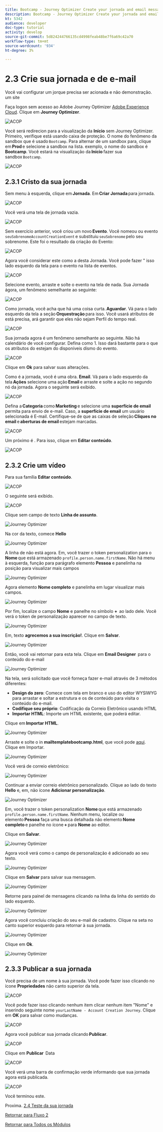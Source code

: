 ```yaml
---
title: Bootcamp - Journey Optimizer Create your jornada and email message - Brasil
description: Bootcamp - Journey Optimizer Create your jornada and email message - Brasil
kt: 5342
audience: developer
doc-type: tutorial
activity: develop
source-git-commit: 5d824244766135cd4998feab48be7f6a69c42a70
workflow-type: tm+mt
source-wordcount: '934'
ht-degree: 3%

---
```


# 2.3 Crie sua jornada e de e-mail

Você vai configurar um jorque precisa ser acionada e não demonstração. um site

Faça logon sem acesso ao Adobe Journey Optimizer [Adobe Experience Cloud](https://experience.adobe.com). Clique em **Journey Optimizer**.

![ACOP](./images/acophome.png)

Você será redirecion para a visualização da **Início**  sem Journey Optimizer. Primeiro, verifique está usando caixa de proteção. O nome do fenômeno da sandbox que é usado `Bootcamp`. Para alternar de um sandbox para, clique em **Prod** e selecione a sandbox na lista. exemplo, o nome do sandbox é **Bootcamp**. Você estará na visualização da **Início** fazer sua sandbox `Bootcamp`.

![ACOP](./images/acoptriglp.png)

## 2.3.1 Cristo da sua jornada

Sem menu à esquerda, clique em **Jornada**. Em **Criar Jornada** para jornada.

![ACOP](./images/createjourney.png)

Você verá uma tela de jornada vazia.

![ACOP](./images/journeyempty.png)

Sem exercício anterior, você criou um novo **Evento**. Você nomeou ou evento `seuSobrenomeAccountCreationEvent` e substituiu `seuSobrenome` pelo seu sobrenome. Este foi o resultado da criação do Evento:

![ACOP](./images/eventdone.png)

Agora você considerar este como a desta Jornada. Você pode fazer &quot; isso lado esquerdo da tela para o evento na lista de eventos.

![ACOP](./images/eventlist.png)

Selecione evento, arraste e solte o evento na tela de nada. Sua Jornada ágora, um fenômeno semelhante ao seguinte:

![ACOP](./images/journeyevent.png)

Como jornada, você acha que há uma coisa curta. **Aguardar**. Vá para o lado esquerdo da tela a seção **Orquestração** para isso. Você usará atributos de está precisa, ará garantir que eles não sejam Perfil do tempo real.

![ACOP](./images/journeywait.png)

Sua jornada agora é um fenômeno semelhante ao seguinte. Não há calendário de você configurar. Defina como 1. Isso dará bastante para o que os atributos do estejam do disponíveis dísmo do evento.

![ACOP](./images/journeywait1.png)

Clique em **Ok** para salvar suas alterações.

Como é a jornada, você é uma obra. **Email**. Vá para o lado esquerdo da tela **Ações** selecione uma ação **Email** e arraste e solte a ação no segundo nó da jornada. Agora o seguinte será exibido.

![ACOP](./images/journeyactions.png)

Defina a **Categoria** como **Marketing** e selecione uma **superfície de email** permita para envio de e-mail. Caso, a **superfície de email** um usuário selecionada é E-mail. Certifique-se de que as caixas de seleção **Cliques no email** e **aberturas de email** estejam marcadas.

![ACOP](./images/journeyactions1.png)

Um próximo é . Para isso, clique em **Editar conteúdo**.

![ACOP](./images/journeyactions2.png)

## 2.3.2 Crie um vídeo

Para sua família **Editar conteúdo**.

![ACOP](./images/journeyactions2.png)

O seguinte será exibido.

![ACOP](./images/journeyactions3.png)

Clique sem campo de texto **Linha de assunto**.

![Journey Optimizer](./images/msg5.png)

Na cor da texto, comece **Hello**

![Journey Optimizer](./images/msg6.png)

A linha de não está agora. Em, você trazer o token personalization para o **Nome** que está armazenado `profile.person.name.firstName`. Não há menu à esquerda, função para parágrafo elemento **Pessoa** e panelinha na posição para visualizar mais campos

![Journey Optimizer](./images/msg7.png)

Agora elemento **Nome completo** e panelinha em lugar visualizar mais campos.

![Journey Optimizer](./images/msg8.png)

Por fim, localize o campo **Nome** e panelhe no símbolo **+**  ao lado dele. Você verá o token de personalização aparecer no campo de texto.

![Journey Optimizer](./images/msg9.png)

Em, texto **agrecemos a sua inscrição!**. Clique em **Salvar**.

![Journey Optimizer](./images/msg10.png)

Então, você vai retornar para esta tela. Clique em **Email Designer**  para o conteúdo do e-mail

![Journey Optimizer](./images/msg11.png)

Na tela, será solicitado que você forneça fazer e-mail através de 3 métodos diferentes:

- **Design do zero**: Comece com tela em branco e uso do editor WYSIWYG para arrastar e soltar a estrutura e os de conteúdo para visita o conteúdo do e-mail.
- **Codifique seu próprio**: Codificação da Correio Eletrônico usando HTML
- **Importar HTML**: Importe um HTML existente, que poderá editar.

Clique em **Importar HTML**.

![Journey Optimizer](./images/msg12.png)

Arraste e solte o in **mailtemplatebootcamp.html**, que você pode [aqui](../../assets/html/mailtemplatebootcamp.html.zip). Clique em Importar.

![Journey Optimizer](./images/msg13.png)

Você verá  de correio eletrônico:

![Journey Optimizer](./images/msg14.png)

Continuar a enviar correio eletrônico personalizado. Clique ao lado do texto **Hello** e, em, não ícone **Adicionar personalização**.

![Journey Optimizer](./images/msg35.png)

Em, você trazer o token personalization **Nome** que está armazenado `profile.person.name.firstName`. Nenhum menu, localize ou elemento **Pessoa** faça uma busca detalhada não elemento **Nome completo** e panelhe no ícone **+** para **Nome** ao editor.

Clique em **Salvar**.

![Journey Optimizer](./images/msg36.png)

Agora você verá como o campo de personalização é adicionado ao seu texto.

![Journey Optimizer](./images/msg37.png)

Clique em **Salvar** para salvar sua mensagem.

![Journey Optimizer](./images/msg55.png)

Retorne para painel de mensagens clicando na linha da linha do sentido do lado esquerdo.

![Journey Optimizer](./images/msg56.png)

Agora você concluiu criação do seu e-mail de cadastro. Clique na seta no canto superior esquerdo para retornar à sua jornada.

![Journey Optimizer](./images/msg57.png)

Clique em **Ok**.

![Journey Optimizer](./images/msg57a.png)

## 2.3.3 Publicar a sua jornada

Você precisa de um nome à sua jornada. Você pode fazer isso clicando no ícone **Propriedades** não canto superior da tela.

![ACOP](./images/journeyname.png)

Você pode fazer isso clicando nenhum item clicar nenhum item &quot;Nome&quot; e inserindo seguinte nome `yourLastName - Account Creation Journey`. Clique em **OK** para salvar como mudanças.

![ACOP](./images/journeyname1.png)

Agora você publicar sua jornada clicando **Publicar**.

![ACOP](./images/publishjourney.png)

Clique em **Publicar**  Data

![ACOP](./images/publish1.png)

Você verá uma barra de confirmação verde informando que sua jornada agora está publicada.

![ACOP](./images/published.png)

Você terminou este.

Proxima. [2.4 Teste da sua jornada](./ex4.md)

[Retornar para Fluxo 2](./uc2.md)

[Retornar para Todos os Módulos](../../overview.md)